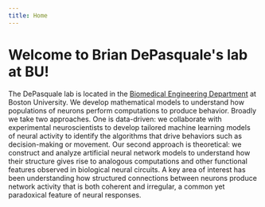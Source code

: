 ```yaml
---
title: Home
---
```


# Welcome to Brian DePasquale's lab at BU!

The DePasquale lab is located in the [Biomedical Engineering Department](https://www.bu.edu/eng/academics/departments-and-divisions/biomedical-engineering/) at Boston University. We develop mathematical models to understand how populations of neurons perform computations to produce behavior. Broadly we take two approaches. One is data-driven: we collaborate with experimental neuroscientists to develop tailored machine learning models of neural activity to identify the algorithms that drive behaviors such as decision-making or movement. Our second approach is theoretical: we construct and analyze artificial neural network models to understand how their structure gives rise to analogous computations and other functional features observed in biological neural circuits. A key area of interest has been understanding how structured connections between neurons produce network activity that is both coherent and irregular, a common yet paradoxical feature of neural responses.
